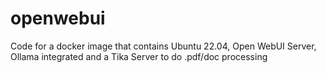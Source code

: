 # openwebui
Code for a docker image that contains Ubuntu 22.04, Open WebUI Server, Ollama integrated and a Tika Server to do .pdf/doc processing
